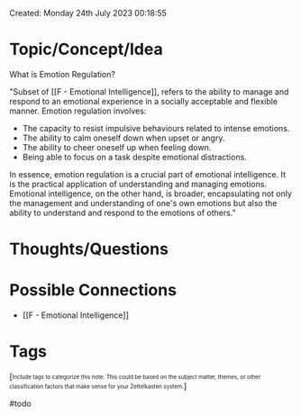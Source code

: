 ---
---

Created: Monday 24th July 2023 00:18:55

# Topic/Concept/Idea

What is Emotion Regulation?

"Subset of [[F - Emotional Intelligence]], refers to the ability to manage and respond to an emotional experience in a socially acceptable and flexible manner. Emotion regulation involves:

- The capacity to resist impulsive behaviours related to intense emotions.
- The ability to calm oneself down when upset or angry.
- The ability to cheer oneself up when feeling down.
- Being able to focus on a task despite emotional distractions.

In essence, emotion regulation is a crucial part of emotional intelligence. It is the practical application of understanding and managing emotions. Emotional intelligence, on the other hand, is broader, encapsulating not only the management and understanding of one's own emotions but also the ability to understand and respond to the emotions of others."

# Thoughts/Questions

# Possible Connections

- [[F - Emotional Intelligence]]

# Tags

[<sub><sup>Include tags to categorize this note. This could be based on the subject matter, themes, or other classification factors that make sense for your Zettelkasten system.</sup></sub>]

#todo
